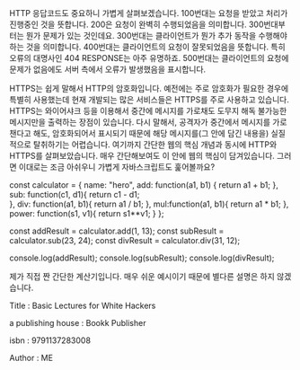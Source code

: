HTTP 응답코드도 중요하니 가볍게 살펴보겠습니다. 
100번대는 요청을 받았고 처리가 진행중인 것을 뜻합니다. 
200은 요청이 완벽히 수행되었음을 의미합니다.
300번대부터는 뭔가 문제가 있는 것인데요. 300번대는 클라이언트가 뭔가 추가 동작을 수행해야하는 것을 의미합니다. 
400번대는 클라이언트의 요청이 잘못되었음을 뜻합니다. 특히 오류의 대명사인 404 RESPONSE는 아주 유명하죠. 
500번대는 클라이언트의 요청에 문제가 없음에도 서버 측에서 오류가 발생했음을 표시합니다. 

HTTPS는 쉽게 말해서 HTTP의 암호화입니다. 예전에는 주로 암호화가 필요한 경우에 특별히 사용했는데 현재 개발되는 많은 서비스들은 HTTPS를 주로 사용하고 있습니다. HTTPS는 와이어샤크 등을 이용해서 중간에 메시지를 가로채도 도무지 해독 불가능한 메시지만을 출력하는 장점이 있습니다. 다시 말해서, 공격자가 중간에서 메시지를 가로챈다고 해도, 암호화되어서 표시되기 때문에 해당 메시지를(그 안에 담긴 내용을) 실질적으로 탈취하기는 어렵습니다. 
여기까지 간단한 웹의 핵심 개념과 동시에 HTTP와 HTTPS를 살펴보았습니다. 매우 간단해보여도 이 안에 웹의 핵심이 담겨있습니다. 그러면 이대로는 조금 아쉬우니 가볍게 자바스크립트도 훑어볼까요? 


const calculator = {
    name: "hero",
    add: function(a1, b1) {
        return a1 + b1;
    }, 
    sub: function(c1, d1){
        return c1 - d1;    
    }, 
    div: function(a1, b1){
        return a1 / b1;
    },
    mul:function(a1, b1){
        return a1 * b1;
    },
    power: function(s1, v1){
        return s1**v1;
    }
}; 

const addResult = calculator.add(1, 13);
const subResult = calculator.sub(23, 24);
const divResult = calculator.div(31, 12);

console.log(addResult);
console.log(subResult);
console.log(divResult);

제가 직접 짠 간단한 계산기입니다. 매우 쉬운 예시이기 때문에 별다른 설명은 하지 않겠습니다. 

Title : Basic Lectures for White Hackers

a publishing house : Bookk Publisher

isbn : 9791137283008

Author : ME
